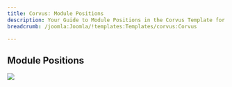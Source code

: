 ```yaml
---
title: Corvus: Module Positions
description: Your Guide to Module Positions in the Corvus Template for Joomla
breadcrumb: /joomla:Joomla/!templates:Templates/corvus:Corvus

---
```


Module Positions
-----
![][positions]

[positions]: assets/positions.png